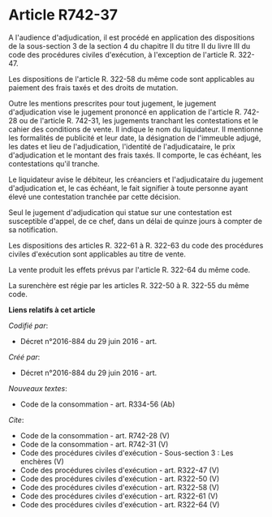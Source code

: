 # Article R742-37

A l'audience d'adjudication, il est procédé en application des dispositions de la sous-section 3 de la section 4 du chapitre
II du titre II du livre III du code des procédures civiles d'exécution, à l'exception de l'article R. 322-47. 

Les dispositions de l'article R. 322-58 du même code sont applicables au paiement des frais taxés et des droits de mutation. 

Outre les mentions prescrites pour tout jugement, le jugement d'adjudication vise le jugement prononcé en application de
l'article R. 742-28 ou de l'article R. 742-31, les jugements tranchant les contestations et le cahier des conditions de
vente. Il indique le nom du liquidateur. Il mentionne les formalités de publicité et leur date, la désignation de l'immeuble
adjugé, les dates et lieu de l'adjudication, l'identité de l'adjudicataire, le prix d'adjudication et le montant des frais
taxés. Il comporte, le cas échéant, les contestations qu'il tranche. 

Le liquidateur avise le débiteur, les créanciers et l'adjudicataire du jugement d'adjudication et, le cas échéant, le fait
signifier à toute personne ayant élevé une contestation tranchée par cette décision. 

Seul le jugement d'adjudication qui statue sur une contestation est susceptible d'appel, de ce chef, dans un délai de quinze
jours à compter de sa notification. 

Les dispositions des articles R. 322-61 à R. 322-63 du code des procédures civiles d'exécution sont applicables au titre de
vente. 

La vente produit les effets prévus par l'article R. 322-64 du même code. 

La surenchère est régie par les articles R. 322-50 à R. 322-55 du même code.

**Liens relatifs à cet article**

_Codifié par_:

  - Décret n°2016-884 du 29 juin 2016 - art.

_Créé par_:

  - Décret n°2016-884 du 29 juin 2016 - art.

_Nouveaux textes_:

  - Code de la consommation - art. R334-56 (Ab)

_Cite_:

  - Code de la consommation - art. R742-28 (V)
  - Code de la consommation - art. R742-31 (V)
  - Code des procédures civiles d'exécution -  Sous-section 3 : Les enchères (V)
  - Code des procédures civiles d'exécution - art. R322-47 (V)
  - Code des procédures civiles d'exécution - art. R322-50 (V)
  - Code des procédures civiles d'exécution - art. R322-58 (V)
  - Code des procédures civiles d'exécution - art. R322-61 (V)
  - Code des procédures civiles d'exécution - art. R322-64 (V)
